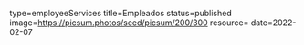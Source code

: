 type=employeeServices
title=Empleados
status=published
image=https://picsum.photos/seed/picsum/200/300
resource=
date=2022-02-07
~~~~~~